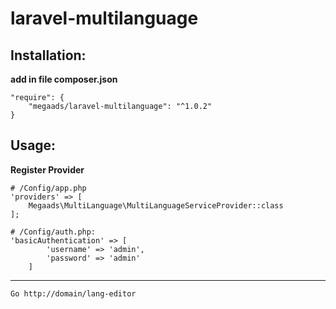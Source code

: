 # laravel-multilanguage
## Installation:
**add in file composer.json**
```
"require": {
	"megaads/laravel-multilanguage": "^1.0.2"
}
```
## Usage:
**Register Provider**
```
# /Config/app.php
'providers' => [
    Megaads\MultiLanguage\MultiLanguageServiceProvider::class
];

# /Config/auth.php:
'basicAuthentication' => [
        'username' => 'admin',
        'password' => 'admin'
    ]
```
****
```
Go http://domain/lang-editor
```
